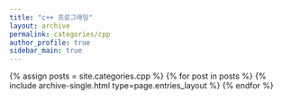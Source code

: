 ```yaml
---
title: "c++ 프로그래밍"
layout: archive
permalink: categories/cpp
author_profile: true
sidebar_main: true
---
```




{% assign posts = site.categories.cpp %}
{% for post in posts %} {% include archive-single.html type=page.entries_layout %} {% endfor %}